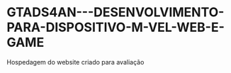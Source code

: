 # GTADS4AN---DESENVOLVIMENTO-PARA-DISPOSITIVO-M-VEL-WEB-E-GAME
Hospedagem do website criado para avaliação
